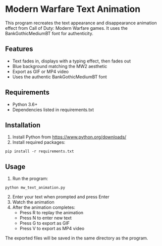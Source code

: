 # Modern Warfare Text Animation

This program recreates the text appearance and disappearance animation effect from Call of Duty: Modern Warfare games. It uses the BankGothicMediumBT font for authenticity.

## Features

- Text fades in, displays with a typing effect, then fades out
- Blue background matching the MW2 aesthetic
- Export as GIF or MP4 video
- Uses the authentic BankGothicMediumBT font

## Requirements

- Python 3.6+
- Dependencies listed in requirements.txt

## Installation

1. Install Python from https://www.python.org/downloads/
2. Install required packages:
```
pip install -r requirements.txt
```

## Usage

1. Run the program:
```
python mw_text_animation.py
```

2. Enter your text when prompted and press Enter
3. Watch the animation
4. After the animation completes:
   - Press R to replay the animation
   - Press N to enter new text
   - Press G to export as GIF
   - Press V to export as MP4 video

The exported files will be saved in the same directory as the program. 